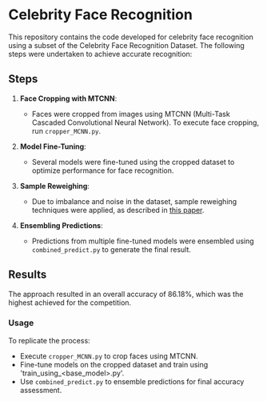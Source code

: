 # Celebrity Face Recognition

This repository contains the code developed for celebrity face recognition using a subset of the Celebrity Face Recognition Dataset. The following steps were undertaken to achieve accurate recognition:

## Steps

1. **Face Cropping with MTCNN**:
   - Faces were cropped from images using MTCNN (Multi-Task Cascaded Convolutional Neural Network). To execute face cropping, run `cropper_MCNN.py`.

2. **Model Fine-Tuning**:
   - Several models were fine-tuned using the cropped dataset to optimize performance for face recognition.

3. **Sample Reweighing**:
   - Due to imbalance and noise in the dataset, sample reweighing techniques were applied, as described in [this paper](https://arxiv.org/pdf/1803.09050).

4. **Ensembling Predictions**:
   - Predictions from multiple fine-tuned models were ensembled using `combined_predict.py` to generate the final result.

## Results

The approach resulted in an overall accuracy of 86.18%, which was the highest achieved for the competition.

### Usage

To replicate the process:
- Execute `cropper_MCNN.py` to crop faces using MTCNN.
- Fine-tune models on the cropped dataset and train using 'train_using_<base_model>.py'.
- Use `combined_predict.py` to ensemble predictions for final accuracy assessment.


